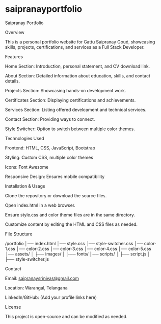 # saipranayportfolio

Saipranay Portfolio

Overview

This is a personal portfolio website for Gattu Saipranay Goud, showcasing skills, projects, certifications, and services as a Full Stack Developer.

Features

Home Section: Introduction, personal statement, and CV download link.

About Section: Detailed information about education, skills, and contact details.

Projects Section: Showcasing hands-on development work.

Certificates Section: Displaying certifications and achievements.

Services Section: Listing offered development and technical services.

Contact Section: Providing ways to connect.

Style Switcher: Option to switch between multiple color themes.

Technologies Used

Frontend: HTML, CSS, JavaScript, Bootstrap

Styling: Custom CSS, multiple color themes

Icons: Font Awesome

Responsive Design: Ensures mobile compatibility

Installation & Usage

Clone the repository or download the source files.

Open index.html in a web browser.

Ensure style.css and color theme files are in the same directory.

Customize content by editing the HTML and CSS files as needed.

File Structure

/portfolio
│── index.html
│── style.css
│── style-switcher.css
│── color-1.css
│── color-2.css
│── color-3.css
│── color-4.css
│── color-5.css
│── assets/
│   ├── images/
│   ├── fonts/
│── scripts/
│   ├── script.js
│   ├── style-switcher.js

Contact

Email: saipranaysrinivas@gmail.com

Location: Warangal, Telangana

LinkedIn/GitHub: (Add your profile links here)

License

This project is open-source and can be modified as needed.

